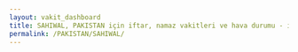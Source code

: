 ```yaml
---
layout: vakit_dashboard
title: SAHIWAL, PAKISTAN için iftar, namaz vakitleri ve hava durumu - ilçe/eyalet seç
permalink: /PAKISTAN/SAHIWAL/
---
```


<script type="text/javascript">
  var GLOBAL_COUNTRY = 'PAKISTAN';
  var GLOBAL_CITY = 'SAHIWAL';
  var GLOBAL_STATE = '';
  var lat = 72;
  var lon = 21;
</script>
